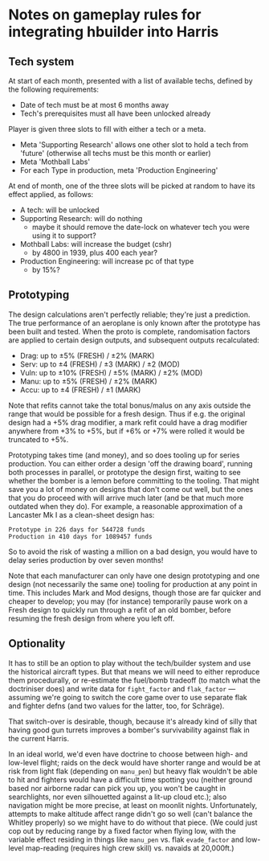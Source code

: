 Notes on gameplay rules for integrating hbuilder into Harris
============================================================

Tech system
-----------

At start of each month, presented with a list of available techs,
defined by the following requirements:

* Date of tech must be at most 6 months away
* Tech's prerequisites must all have been unlocked already

Player is given three slots to fill with either a tech or a meta.

* Meta 'Supporting Research' allows one other slot to hold a tech
  from 'future' (otherwise all techs must be this month or earlier)
* Meta 'Mothball Labs'
* For each Type in production, meta 'Production Engineering'

At end of month, one of the three slots will be picked at random to
have its effect applied, as follows:

* A tech: will be unlocked
* Supporting Research: will do nothing
  - maybe it should remove the date-lock on whatever tech you were
    using it to support?
* Mothball Labs: will increase the budget (cshr)
  - by 4800 in 1939, plus 400 each year?
* Production Engineering: will increase pc of that type
  - by 15%?

Prototyping
-----------

The design calculations aren't perfectly reliable; they're just a
prediction.  The true performance of an aeroplane is only known
after the prototype has been built and tested.  When the proto is
complete, randomisation factors are applied to certain design
outputs, and subsequent outputs recalculated:

* Drag: up to ±5% (FRESH) / ±2% (MARK)
* Serv: up to ±4 (FRESH) / ±3 (MARK) / ±2 (MOD)
* Vuln: up to ±10% (FRESH) / ±5% (MARK) / ±2% (MOD)
* Manu: up to ±5% (FRESH) / ±2% (MARK)
* Accu: up to ±4 (FRESH) / ±1 (MARK)

Note that refits cannot take the total bonus/malus on any axis
outside the range that would be possible for a fresh design.  Thus
if e.g. the original design had a +5% drag modifier, a mark refit
could have a drag modifier anywhere from +3% to +5%, but if +6% or
+7% were rolled it would be truncated to +5%.

Prototyping takes time (and money), and so does tooling up for
series production.  You can either order a design 'off the drawing
board', running both processes in parallel, or prototype the design
first, waiting to see whether the bomber is a lemon before committing
to the tooling.  That might save you a lot of money on designs that
don't come out well, but the ones that you do proceed with will
arrive much later (and be that much more outdated when they do).
For example, a reasonable approximation of a Lancaster Mk I as a
clean-sheet design has:
```
Prototype in 226 days for 544728 funds
Production in 410 days for 1089457 funds
```
So to avoid the risk of wasting a million on a bad design, you would
have to delay series production by over seven months!

Note that each manufacturer can only have one design prototyping and
one design (not necessarily the same one) tooling for production at
any point in time.  This includes Mark and Mod designs, though those
are far quicker and cheaper to develop; you may (for instance)
temporarily pause work on a Fresh design to quickly run through a
refit of an old bomber, before resuming the fresh design from where
you left off.

Optionality
-----------

It has to still be an option to play without the tech/builder system
and use the historical aircraft types.  But that means we will need
to either reproduce them procedurally, or re-estimate the fuel/bomb
tradeoff (to match what the doctriniser does) and write data for
`fight_factor` and `flak_factor` — assuming we're going to switch the
core game over to use separate flak and fighter defns (and two values
for the latter, too, for Schräge).

That switch-over is desirable, though, because it's already kind of
silly that having good gun turrets improves a bomber's survivability
against flak in the current Harris.

In an ideal world, we'd even have doctrine to choose between high-
and low-level flight; raids on the deck would have shorter range and
would be at risk from light flak (depending on `manu_pen`) but heavy
flak wouldn't be able to hit and fighters would have a difficult time
spotting you (neither ground based nor airborne radar can pick you
up, you won't be caught in searchlights, nor even silhouetted against
a lit-up cloud etc.); also navigation might be more precise, at least
on moonlit nights.  Unfortunately, attempts to make altitude affect
range didn't go so well (can't balance the Whitley properly) so we
might have to do without that piece.  (We could just cop out by
reducing range by a fixed factor when flying low, with the variable
effect residing in things like `manu_pen` vs. flak `evade_factor` and
low-level map-reading (requires high crew skill) vs. navaids at
20,000ft.)
